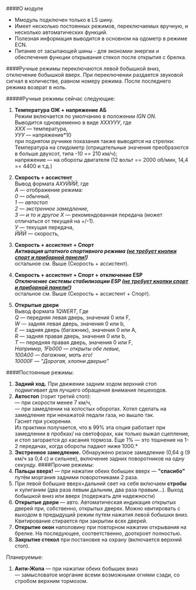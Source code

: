 ####О модуле 
- Ммодуль подключен только в LS шину.  
- Имеет несколько постоянных режимов, переключаемых вручную, и несколько автоматических функций.  
- Полезная информация выводится в основном на одометр в режиме ECN.
- Питание от засыпающей шины - для экономии энергии и обеспечения функции открывания стекол после открытия с брелка. 

####Ручные режимы 
переключаются левой бобышкой вниз, отключение бобышкой вверх.
При переключении раздается звуковой сигнал в количестве, равном номеру режима. После последнего режима возврат в ноль.

#####Ручные режимы сейчас следующие:

1. **Температура ОЖ + напряжение АБ**  
Режим включается по умолчанию в положении *IGN ON*.  
Выводится одновременно в виде *ХХХУУУ*, где  
*ХХХ* — температура,  
*УУУ* — напряжение*10  
при поднятом ручнике показания также выводятся на стрелки:  
Температура на спидометр (отрицательные значения преобразются в больше двухсот, типа -10 == 210 км/ч);  
напряжение — на обороты двигателя (12 вольт == 2000 об/мин, 14,4 == 4400 и т.д.)  

2. **Скорость + ассистент**  
Вывод формата *АХУЙЙЙ*, где  
*А* — отображение режима:  
  *0 — обычный,  
   1 — автостоп  
   2 — экстренное замедление,  
   3 — и то и другое*
*Х* — рекомендованная передача (может отличаться от текущей на +/-1).  
*У* — текущая передача,  
*ЙЙЙ* — скорость,  

3. **Скорость + ассистент + Спорт**    
***Активация штатного спортивного режима (<u>не требует кнопки спорт и приборной панели!</u>)***  
остальное см. Выше (Скорость + ассистент).

4. **Скорость + ассистент + Спорт + отключение ESP**    
***Отключение системы стабилизации ESP (<u>не требует кнопки спорт и приборной панели!</u>)***  
остальное см. Выше (Скорость + ассистент + Спорт).

5. **Открытые двери**  
Вывод формата *1QWERT*, Где  
*Q* — передняя левая дверь, значения 0 или F,  
*W* — задняя левая дверь, значения 0 или b,  
*E* — задняя дверь (багажник), значения 0 или A,  
*R* — задняя правая дверь, значения 0 или b,  
*T* — передняя правая дверь, значения 0 или F,  
*Например, 1Fb000 — открыты обе левые,  
100A00 — багажник, мать его!  
10000F — "Дорогая, хлопни дверью"*  

####Постоянные режимы:
1. **Задний ход.** При движении задним ходом верхний стоп подмигивает для лучшего обращения внимания пешеходов.  
2. **Автостоп** (горит третий стоп):  
   — при скорости менее 7 км/ч,  
   — при замедлении на холостых оборотах. Хотел сделать на замедление при ненажатой педали газа, но вышло так.  
   Гаснет при ускорении.  
   Из практики получается, что в 99% эта опция работает при замедлении в пробках/ на светофорах, как только выжал сцепление, и стоп загорается до касания тормоза. Еще 1% — это тошнение на 1-2 передачах, когда обороты падают ниже 1000.*  
3. **Экстренное замедление.** Обнаружено резкое замедление (0,64 g (9 км/ч за 0,4 с) и сильнее), включение задних поворотников на одну секунду.
####Прочие режимы:  
1. **Пальцы вверх!** — при нажатии обеих бобышек вверх — **"спасибо"** путём моргания задними поворотниками 2 раза.  
2. При левой бобышке вверх+дальний свет на себя включаем **стробы** и хулиганим (два раза левым дальним, два раза правым…). Выход бобышкой вниз или вверх (подержать для надежности)  
3. **Открытые двери** — авто. Автоматическая индикация открытых дверей при, собственно, открытых дверях. Можно квитировать с выходом в предыдущий режим путем нажатия левой бобышки вниз. Квитирование стирается при закрытии всех дверей.
4. **Открытие окон** наполовину при повторном нажатии открывания на брелке. На последующее, соответственно, дооткроет полностью.
5. **Закрытие стекол** при постановке на охрану (включается верхний стоп).

Планируемые: 

1. **Анти-Жопа** — при нажатии обеих бобышек вниз  
 — замысловатое моргание всеми возможными огнями сзади, со стробом верхним тормозом.